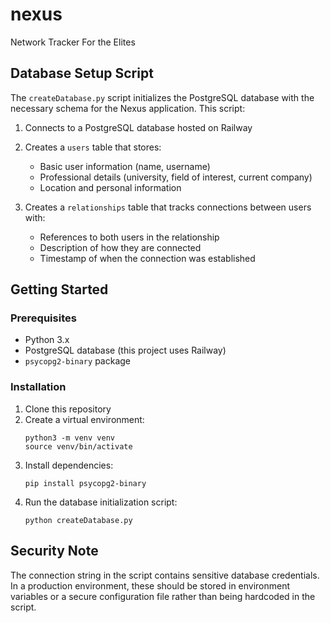 # nexus
Network Tracker For the Elites


## Database Setup Script

The `createDatabase.py` script initializes the PostgreSQL database with the necessary schema for the Nexus application. This script:

1. Connects to a PostgreSQL database hosted on Railway
2. Creates a `users` table that stores:
   - Basic user information (name, username)
   - Professional details (university, field of interest, current company)
   - Location and personal information

3. Creates a `relationships` table that tracks connections between users with:
   - References to both users in the relationship
   - Description of how they are connected
   - Timestamp of when the connection was established

## Getting Started

### Prerequisites
- Python 3.x
- PostgreSQL database (this project uses Railway)
- `psycopg2-binary` package

### Installation

1. Clone this repository
2. Create a virtual environment:
   ```
   python3 -m venv venv
   source venv/bin/activate
   ```
3. Install dependencies:
   ```
   pip install psycopg2-binary
   ```
4. Run the database initialization script:
   ```
   python createDatabase.py
   ```

## Security Note

The connection string in the script contains sensitive database credentials. In a production environment, these should be stored in environment variables or a secure configuration file rather than being hardcoded in the script.